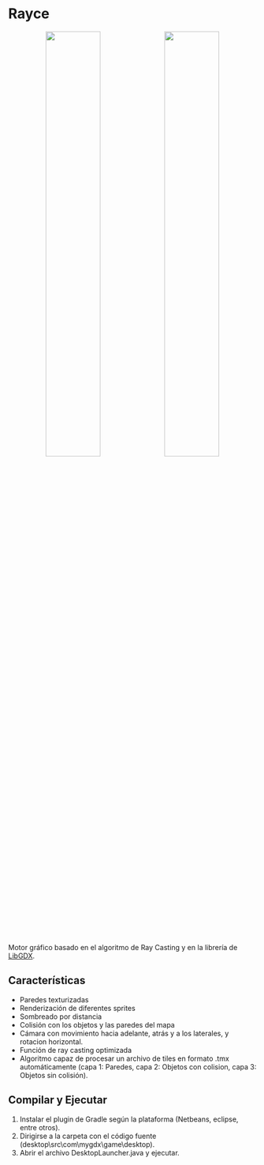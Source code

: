 # Rayce

<p align="center">
<img src="https://k62.kn3.net/D990CBE47.png" width="47%" height="47%"> 
<img src="https://k62.kn3.net/213A64F02.png" width="47%" height="47%">
</p>

Motor gráfico basado en el algoritmo de Ray Casting y en la librería de [LibGDX](https://github.com/libgdx/libgdx).

## Características
* Paredes texturizadas
* Renderización de diferentes sprites
* Sombreado por distancia
* Colisión con los objetos y las paredes del mapa
* Cámara con movimiento hacia adelante, atrás y a los laterales, y rotacion horizontal.
* Función de ray casting optimizada
* Algoritmo capaz de procesar un archivo de tiles en formato .tmx automáticamente (capa 1: Paredes, capa 2: Objetos con colision, capa 3: Objetos sin colisión).

## Compilar y Ejecutar
1. Instalar el plugin de Gradle según la plataforma (Netbeans, eclipse, entre otros).
1. Dirigirse a la carpeta con el código fuente (desktop\src\com\mygdx\game\desktop).
1. Abrir el archivo DesktopLauncher.java y ejecutar.
